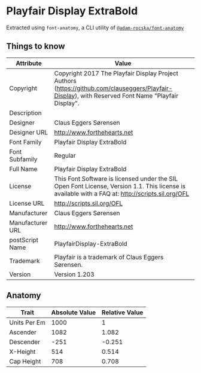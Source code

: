# Playfair Display ExtraBold

Extracted using `font-anatomy`, a CLI utility of
[`@adam-rocska/font-anatomy`](https://github.com/adam-rocska/font-anatomy)

## Things to know

| Attribute        | Value                                                                                                                                              |
| ---------------- | -------------------------------------------------------------------------------------------------------------------------------------------------- |
| Copyright        | Copyright 2017 The Playfair Display Project Authors (https://github.com/clauseggers/Playfair-Display), with Reserved Font Name "Playfair Display". |
| Description      |                                                                                                                                                    |
| Designer         | Claus Eggers Sørensen                                                                                                                              |
| Designer URL     | http://www.forthehearts.net                                                                                                                        |
| Font Family      | Playfair Display ExtraBold                                                                                                                         |
| Font Subfamily   | Regular                                                                                                                                            |
| Full Name        | Playfair Display ExtraBold                                                                                                                         |
| License          | This Font Software is licensed under the SIL Open Font License, Version 1.1. This license is available with a FAQ at: http://scripts.sil.org/OFL   |
| License URL      | http://scripts.sil.org/OFL                                                                                                                         |
| Manufacturer     | Claus Eggers Sørensen                                                                                                                              |
| Manufacturer URL | http://www.forthehearts.net                                                                                                                        |
| postScript Name  | PlayfairDisplay-ExtraBold                                                                                                                          |
| Trademark        | Playfair is a trademark of Claus Eggers Sørensen.                                                                                                  |
| Version          | Version 1.203                                                                                                                                      |

## Anatomy

| Trait        | Absolute Value | Relative Value |
| ------------ | -------------- | -------------- |
| Units Per Em | 1000           | 1              |
| Ascender     | 1082           | 1.082          |
| Descender    | -251           | -0.251         |
| X-Height     | 514            | 0.514          |
| Cap Height   | 708            | 0.708          |
